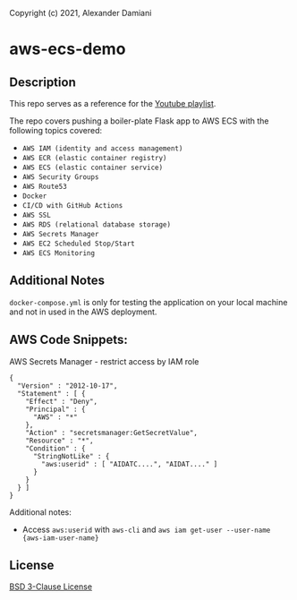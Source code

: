 Copyright (c) 2021, Alexander Damiani

# aws-ecs-demo

## Description

This repo serves as a reference for the [Youtube playlist](https://www.youtube.com/watch?v=kqa_cchAMLY&list=PL0dOL8Z7pG3IWsvseNd-JoFTHL16P_iTC&index=1).

The repo covers pushing a boiler-plate Flask app to AWS ECS with the following topics covered:
* `AWS IAM (identity and access management)`
* `AWS ECR (elastic container registry)`
* `AWS ECS (elastic container service)`
* `AWS Security Groups`
* `AWS Route53`
* `Docker`
* `CI/CD with GitHub Actions`
* `AWS SSL`
* `AWS RDS (relational database storage)` 
* `AWS Secrets Manager`
* `AWS EC2 Scheduled Stop/Start`
* `AWS ECS Monitoring`

## Additional Notes
`docker-compose.yml` is only for testing the application on your local machine and not in used in the AWS deployment.


## AWS Code Snippets:
AWS Secrets Manager - restrict access by IAM role

```
{
  "Version" : "2012-10-17",
  "Statement" : [ {
    "Effect" : "Deny",
    "Principal" : {
      "AWS" : "*"
    },
    "Action" : "secretsmanager:GetSecretValue",
    "Resource" : "*",
    "Condition" : {
      "StringNotLike" : {
        "aws:userid" : [ "AIDATC....", "AIDAT...." ]
      }
    }
  } ]
}
```

Additional notes:
* Access `aws:userid` with `aws-cli` and `aws iam get-user --user-name {aws-iam-user-name}`

## License
[BSD 3-Clause License](https://github.com/alexanderdamiani/aws-ecs-demo/blob/main/LICENSE)

